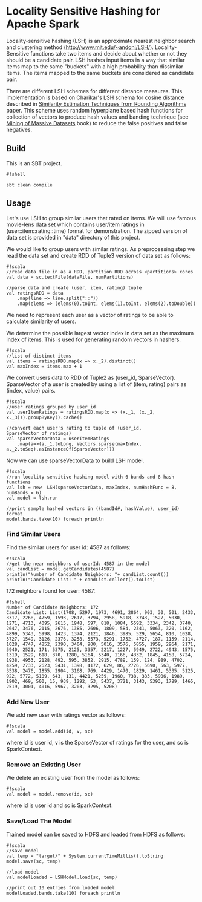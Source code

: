 # Locality Sensitive Hashing for Apache Spark #

Locality-sensitive hashing (LSH) is an approximate nearest neighbor search and clustering method (http://www.mit.edu/~andoni/LSH/). Locality-Sensitive functions take two items and decide about whether or not they should be a candidate pair. LSH hashes input items in a way that similar items map to the same "buckets" with a high probability than dissimilar items. The items mapped to the same buckets are considered as candidate pair. 

There are different LSH schemes for different distance measures. This implementation is based on Charikar's LSH schema for cosine distance described in [Similarity Estimation Techniques from Rounding Algorithms](http://www.cs.princeton.edu/courses/archive/spr04/cos598B/bib/CharikarEstim.pdf) paper. This scheme uses random hyperplane based hash functions for collection of vectors to produce hash values and banding technique (see [Mining of Massive Datasets](http://mmds.org) book) to reduce the false positives and false negatives.

## Build ##

This is an SBT project.
```
#!shell

sbt clean compile
```

## Usage ##

Let's use LSH to group similar users that rated on items. We will use famous movie-lens data set which contains user/item ratings in (user::item::rating::time) format for demonstration. The zipped version of data set is provided in "data" directory of this project. 

We would like to group users with similar ratings. As preprocessing step we read the data set and create RDD of Tuple3 version of data set as follows:

```
#!scala
//read data file in as a RDD, partition RDD across <partitions> cores
val data = sc.textFile(dataFile, numPartitions)

//parse data and create (user, item, rating) tuple
val ratingsRDD = data
    .map(line => line.split("::"))
    .map(elems => (elems(0).toInt, elems(1).toInt, elems(2).toDouble))
```

We need to represent each user as a vector of ratings to be able to calculate similarity of users. 

We determine the possible largest vector index in data set as the maximum index of items. This is used for generating random vectors in hashers. 

```
#!scala
//list of distinct items
val items = ratingsRDD.map(x => x._2).distinct()
val maxIndex = items.max + 1
```

We convert users data to RDD of Tuple2 as (user_id, SparseVector). SparseVector of a user is created by using a list of (item, rating) pairs as (index, value) pairs.

```
#!scala
//user ratings grouped by user_id
val userItemRatings = ratingsRDD.map(x => (x._1, (x._2, x._3))).groupByKey().cache()

//convert each user's rating to tuple of (user_id, SparseVector_of_ratings)
val sparseVectorData = userItemRatings
    .map(a=>(a._1.toLong, Vectors.sparse(maxIndex, a._2.toSeq).asInstanceOf[SparseVector]))
```

Now we can use sparseVectorData to build LSH model. 

```
#!scala
//run locality sensitive hashing model with 6 bands and 8 hash functions
val lsh = new  LSH(sparseVectorData, maxIndex, numHashFunc = 8, numBands = 6)
val model = lsh.run

//print sample hashed vectors in ((bandId#, hashValue), user_id) format
model.bands.take(10) foreach println
```

### Find Similar Users ###
Find the similar users for user id: 4587 as follows:

```
#!scala
//get the near neighbors of userId: 4587 in the model
val candList = model.getCandidates(4587)
println("Number of Candidate Neighbors: "+ candList.count())
println("Candidate List: " + candList.collect().toList)
```

172 neighbors found for user: 4587:

```
#!shell
Number of Candidate Neighbors: 172
Candidate List: List(1708, 5297, 1973, 4691, 2864, 903, 30, 501, 2433, 3317, 2268, 4759, 1593, 2617, 3794, 2958, 5918, 3743, 1527, 5030, 1271, 4713, 4095, 2615, 1948, 597, 818, 1084, 5592, 3334, 2342, 3740, 2647, 3476, 2115, 2676, 1385, 2606, 1809, 584, 2341, 5063, 320, 1162, 4899, 5343, 5998, 1423, 1374, 2121, 1846, 3985, 529, 5654, 810, 1028, 5727, 1549, 3126, 2376, 3258, 5573, 5291, 1752, 4727, 187, 1159, 2114, 1028, 4747, 4852, 2390, 3404, 900, 5016, 3576, 5855, 1959, 2964, 2171, 5940, 2521, 171, 5375, 2125, 3357, 2217, 1227, 5949, 2722, 4943, 1575, 1319, 1529, 618, 370, 1280, 5164, 5340, 1166, 4332, 1845, 4158, 5724, 1938, 4953, 2128, 492, 595, 3852, 2915, 4789, 159, 124, 989, 4702, 4259, 2733, 2623, 5431, 1398, 4172, 629, 86, 2726, 5690, 563, 5977, 3538, 2476, 1855, 2904, 3168, 769, 4429, 1470, 1829, 1461, 5335, 5125, 922, 5772, 5109, 643, 131, 4421, 5259, 1960, 738, 383, 5906, 1989, 1902, 469, 500, 15, 939, 1292, 53, 5437, 3721, 3143, 5393, 1789, 1465, 2519, 3001, 4016, 5967, 3203, 3295, 5208)
```

### Add New User ###

We add new user with ratings vector as follows:
```
#!scala
val model = model.add(id, v, sc)
```
where id is user id, v is the SparseVector of ratings for the user, and sc is SparkContext.

### Remove an Existing User ###

We delete an existing user from the model as follows:
```
#!scala
val model = model.remove(id, sc)
```
where id is user id and sc is SparkContext.

  
### Save/Load The Model ###

Trained model can be saved to HDFS and loaded from HDFS as follows:

```
#!scala
//save model
val temp = "target/" + System.currentTimeMillis().toString
model.save(sc, temp)

//load model
val modelLoaded = LSHModel.load(sc, temp)

//print out 10 entries from loaded model
modelLoaded.bands.take(10) foreach println
```

